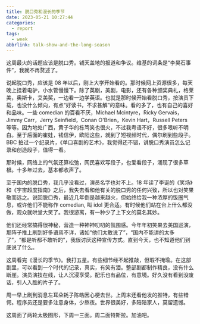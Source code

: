 ```yaml
---
title: 脱口秀和漫长的季节
date: 2023-05-21 10:27:44
categories:
  - report
tags:
  - week
abbrlink: talk-show-and-the-long-season
---
```


这周最火的话题应该是脱口秀。铺天盖地的报道和争议。维基的词条是“李昊石事件”，我就不再赘述了。

说起脱口秀，应该是 08 年以后，刚上大学开始看的。那时候网上资源很多，每天晚上挂着电驴，小水管慢慢下。除了英剧，美剧，电影，还有各种颁奖典礼，格莱美，奥斯卡，艾美奖，一边看一边学英语。也就是那时候开始看脱口秀，按演员下载，也没什么倾向，有点“好读书，不求甚解”的意味。看的多了，也有自己的喜好和品味。一些 comedian 的百看不厌，Michael Mcintyre，Ricky Gervais，Jimmy Carr，Jerry Seinfield，Conan O'Brien，Kevin Hart，Russell Peters 等等。因为地处广西，黄子华的栋笃笑也很火，不过我粤语不好，很多哏听不明白。至于后面的崔娃，钱信伊，欧阳这些，就到了短视频时代，偶尔刷到些段子。BBC 拍过一个纪录片，《单口喜剧的艺术》，我觉得还不错，讲脱口秀演员怎么记录和创造段子，值得一看。

那时候，网络上的气氛还算松弛，网民喜欢写段子，也爱看段子，涌现了很多草根。十多年过去，基本都收声了。

至于国内的脱口秀，我几乎没看过，演员名字也对不上。18 年读了李诞的《笑场》和《宇宙超度指南》之后，我失去看和他有关的脱口秀的任何兴致，所以也对笑果敬而远之。说回脱口秀，最近几年倒是越来越火，但始终给我一种浓厚的饭圈气息，或许他们不能称作 comedian, 叫 idol 更合适。有时候他们站在台上什么都没做，观众就哄堂大笑了。我很游离，有一种少了上下文的莫名其妙。

他们还经常搞得很神秘，营造一种神神叨叨的氛围感。今年年初笑果去美国巡演，那阵子推上刷到好多语焉不详，诸如“他们太敢说了”，“国内不能讲的太多了”，“都是听都不敢听的”，我很讨厌这种宣传方式。直到今天，也不知道他们到底说了什么。

这周看完《漫长的季节》。我打五星。有些细节经不起推敲，但瑕不掩瑜。在这部剧里，可以看到一个时代的记录，真实，有笑有泪。整部剧都制作精良，没有什么断崖。演员演技在线，让人沉浸享受。配乐也有品位，有意境。好久没有看到没废话，引人入胜的片子了。

周一早上刷到消息左耳朵耗子陈皓因心梗去世。上周末还看他发的推特，有些错愕。程序员还是要多注意身体，少熬夜。世界很美好，多陪陪家人，莫留遗憾。

这周面了两轮太极图形，下周一三面。周二面特斯拉。加油吧。
